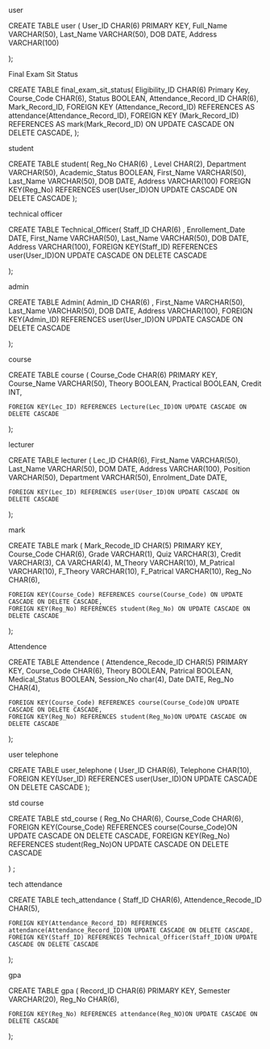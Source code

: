 
user

CREATE TABLE user
(
	User_ID CHAR(6) PRIMARY KEY,
	Full_Name VARCHAR(50),
	Last_Name VARCHAR(50),
	DOB DATE,
	Address VARCHAR(100)

);


Final Exam Sit Status

CREATE TABLE final_exam_sit_status(
    Eligibility_ID CHAR(6) Primary Key,
    Course_Code CHAR(6),
    Status BOOLEAN,
    Attendance_Record_ID CHAR(6),
    Mark_Record_ID,
    FOREIGN KEY (Attendance_Record_ID) REFERENCES AS attendance(Attendance_Record_ID),
    FOREIGN KEY (Mark_Record_ID) REFERENCES AS mark(Mark_Record_ID) ON UPDATE CASCADE ON DELETE CASCADE,
);

student

CREATE TABLE student(
    Reg_No CHAR(6) ,
    Level CHAR(2), 
    Department VARCHAR(50),
    Academic_Status BOOLEAN,
    First_Name VARCHAR(50),
    Last_Name VARCHAR(50),
    DOB DATE,
    Address VARCHAR(100)
	FOREIGN KEY(Reg_No) REFERENCES user(User_ID)ON UPDATE CASCADE ON DELETE CASCADE
);

technical officer

CREATE TABLE Technical_Officer(
	Staff_ID CHAR(6) ,
	Enrollement_Date DATE,
	First_Name VARCHAR(50),
	Last_Name VARCHAR(50),
	DOB DATE,
	Address VARCHAR(100),
	FOREIGN KEY(Staff_ID) REFERENCES user(User_ID)ON UPDATE CASCADE ON DELETE CASCADE

);

admin

CREATE TABLE Admin(
	Admin_ID CHAR(6) ,
	First_Name VARCHAR(50),
	Last_Name VARCHAR(50),
	DOB DATE,
	Address VARCHAR(100),
	FOREIGN KEY(Admin_ID) REFERENCES user(User_ID)ON UPDATE CASCADE ON DELETE CASCADE

);

course

CREATE TABLE course
(
	Course_Code CHAR(6) PRIMARY KEY,
	Course_Name VARCHAR(50),
	Theory BOOLEAN,
	Practical BOOLEAN,
	Credit INT,
	
	FOREIGN KEY(Lec_ID) REFERENCES Lecture(Lec_ID)ON UPDATE CASCADE ON DELETE CASCADE
);


lecturer

CREATE TABLE lecturer
(
	Lec_ID CHAR(6),
	First_Name VARCHAR(50),
	Last_Name VARCHAR(50),
	DOM DATE,
	Address VARCHAR(100),
	Position VARCHAR(50),
	Department VARCHAR(50),
	Enrolment_Date DATE,

	FOREIGN KEY(Lec_ID) REFERENCES user(User_ID)ON UPDATE CASCADE ON DELETE CASCADE
);

mark

CREATE TABLE mark
(
	Mark_Recode_ID CHAR(5) PRIMARY KEY,
	Course_Code CHAR(6),
	Grade VARCHAR(1),
	Quiz VARCHAR(3),
	Credit VARCHAR(3),
	CA VARCHAR(4),
	M_Theory VARCHAR(10),
	M_Patrical VARCHAR(10),
	F_Theory VARCHAR(10),
	F_Patrical VARCHAR(10),
	Reg_No CHAR(6),

	FOREIGN KEY(Course_Code) REFERENCES course(Course_Code) ON UPDATE CASCADE ON DELETE CASCADE,
	FOREIGN KEY(Reg_No) REFERENCES student(Reg_No) ON UPDATE CASCADE ON DELETE CASCADE


);



Attendence

CREATE TABLE Attendence
(
	Attendence_Recode_ID CHAR(5) PRIMARY KEY,
	Course_Code CHAR(6),
	Theory BOOLEAN,
	Patrical BOOLEAN,
	Medical_Status BOOLEAN,
	Session_No char(4),
	Date DATE,
	Reg_No CHAR(4),

	FOREIGN KEY(Course_Code) REFERENCES course(Course_Code)ON UPDATE CASCADE ON DELETE CASCADE,
	FOREIGN KEY(Reg_No) REFERENCES student(Reg_No)ON UPDATE CASCADE ON DELETE CASCADE
);




user telephone

CREATE TABLE user_telephone
(
	User_ID CHAR(6),
	Telephone CHAR(10),
	FOREIGN KEY(User_ID) REFERENCES user(User_ID)ON UPDATE CASCADE ON DELETE CASCADE
);

std course

CREATE TABLE std_course
(
	Reg_No CHAR(6),
	Course_Code CHAR(6),
	FOREIGN KEY(Course_Code) REFERENCES course(Course_Code)ON UPDATE CASCADE ON DELETE CASCADE,
	FOREIGN KEY(Reg_No) REFERENCES student(Reg_No)ON UPDATE CASCADE ON DELETE CASCADE
	
) ;

tech attendance

CREATE TABLE tech_attendance
(
	Staff_ID CHAR(6),
	Attendence_Recode_ID CHAR(5),

	FOREIGN KEY(Attendance_Record_ID) REFERENCES attendance(Attendance_Record_ID)ON UPDATE CASCADE ON DELETE CASCADE,
	FOREIGN KEY(Staff_ID) REFERENCES Technical_Officer(Staff_ID)ON UPDATE CASCADE ON DELETE CASCADE
);

gpa

CREATE TABLE gpa
(
	Record_ID CHAR(6) PRIMARY KEY,
	Semester VARCHAR(20),
	Reg_No CHAR(6),

	FOREIGN KEY(Reg_No) REFERENCES attendance(Reg_NO)ON UPDATE CASCADE ON DELETE CASCADE
);
